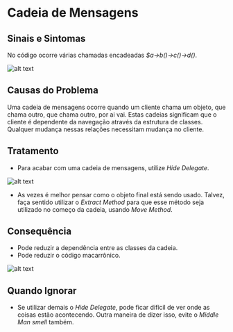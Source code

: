 # Cadeia de Mensagens
## Sinais e Sintomas
No código ocorre várias chamadas encadeadas _$a->b()->c()->d()_.

![alt text](https://sourcemaking.com/images/refactoring-illustrations/2x/message-chains-1.png)

## Causas do Problema
Uma cadeia de mensagens ocorre quando um cliente chama um objeto, que chama outro, que chama outro, por ai vai. Estas cadeias significam que o cliente é dependente da navegação através da estrutura de classes. Qualquer mudança nessas relações necessitam mudança no cliente.

## Tratamento
* Para acabar com uma cadeia de mensagens, utilize _Hide Delegate_.

![alt text](https://sourcemaking.com/images/refactoring-illustrations/2x/message-chains-2.png)

* As vezes é melhor pensar como o objeto final está sendo usado. Talvez, faça sentido utilizar o _Extract Method_ para que esse método seja utilizado no começo da cadeia, usando _Move Method_.

## Consequência
* Pode reduzir a dependência entre as classes da cadeia.
* Pode reduzir o código macarrônico.

![alt text](https://sourcemaking.com/images/refactoring-illustrations/2x/message-chains-3.png)

## Quando Ignorar
* Se utilizar demais o _Hide Delegate_, pode ficar difícil de ver onde as coisas estão acontecendo. Outra maneira de dizer isso, evite o _Middle Man smell_ também.
